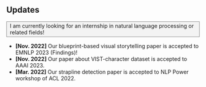 <h2 id="news">Updates</h2>

<div style="border: 1px solid grey; overflow: hidden; background-color: #f3f3f3; padding: 2px 8px 3px 8px; margin: 10px 0 15px 0; width:auto;">
	I am currently looking for an internship in natural language processing or related fields!
</div>


<ul>
  <li><strong>[Nov. 2022]</strong> Our blueprint-based visual storytelling paper is accepted to EMNLP 2023 (Findings)!</li>
  <li><strong>[Nov. 2022]</strong> Our paper about VIST-character dataset is accepted to AAAI 2023.</li>
  <li><strong>[Mar. 2022]</strong> Our strapline detection paper is accepted to NLP Power workshop of ACL 2022.</li>
</ul>
